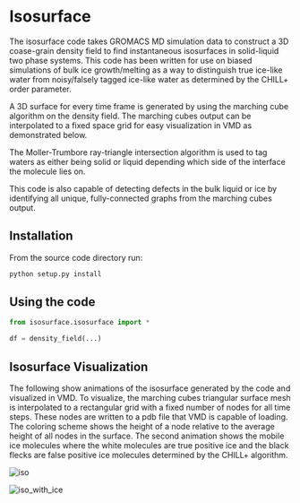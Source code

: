 # Isosurface
The isosurface code takes GROMACS MD simulation data to construct a 3D coase-grain density field to find instantaneous isosurfaces in solid-liquid two phase systems. This code has been written for use on biased simulations of bulk ice growth/melting as a way to distinguish true ice-like water from noisy/falsely tagged ice-like water as determined by the CHILL+ order parameter.

A 3D surface for every time frame is generated by using the marching cube algorithm on the density field. The marching cubes output can be interpolated to a fixed space grid for easy visualization in VMD as demonstrated below.

The Moller-Trumbore ray-triangle intersection algorithm is used to tag waters as either being solid or liquid depending which side of the interface the molecule lies on.

This code is also capable of detecting defects in the bulk liquid or ice by identifying all unique, fully-connected graphs from the marching cubes output.

## Installation
From the source code directory run:

```bash
python setup.py install
```

## Using the code
```python
from isosurface.isosurface import *

df = density_field(...)
```

## Isosurface Visualization
The following show animations of the isosurface generated by the code and visualized in VMD. To visualize, the marching cubes triangular surface mesh is interpolated to a rectangular grid with a fixed number of nodes for all time steps. These nodes are written to a pdb file that VMD is capable of loading. The coloring scheme shows the height of a node relative to the average height of all nodes in the surface. The second animation shows the mobile ice molecules where the white molecules are true positive ice and the black flecks are false positive ice molecules determined by the CHILL+ algorithm.

![iso](https://user-images.githubusercontent.com/31362150/138543960-0b6e3b4e-9d2a-4ad8-8edf-bf2d7cf95115.gif)

![iso_with_ice](https://user-images.githubusercontent.com/31362150/138543970-c7637484-2384-4695-a035-a1ee26b63bae.gif)
